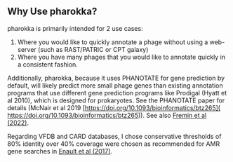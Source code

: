 Why Use pharokka?
---------
pharokka is primarily intended for 2 use cases:

1. Where you would like to quickly annotate a phage without using a web-server (such as RAST/PATRIC or CPT galaxy)
2. Where you have many phages that you would like to annotate quickly in a consistent fashion.

Additionally, pharokka, because it uses PHANOTATE for gene prediction by default, will likely predict more small phage genes than existing annotation programs that use different gene prediction programs like Prodigal (Hyatt et al 2010), which is designed for prokaryotes. See the PHANOTATE paper for details (McNair et al 2019 [https://doi.org/10.1093/bioinformatics/btz265]( https://doi.org/10.1093/bioinformatics/btz265)). See also [Fremin et al (2022)](https://pubmed.ncbi.nlm.nih.gov/35732113/).

Regarding VFDB and CARD databases, I chose conservative thresholds of 80% identity over 40% coverage were chosen as recommended for AMR gene searches in [Enault et al (2017)](https://doi.org/10.1038/ismej.2016.90).
